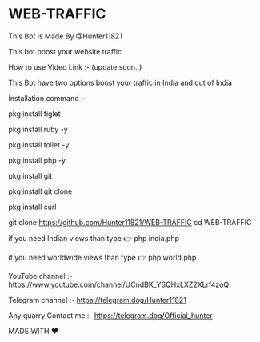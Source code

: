 # WEB-TRAFFIC

This Bot is Made By @Hunter11821

This bot boost your website traffic

How to use Video Link :- (update soon..) 

This Bot have two options boost your traffic in India and out of India

Installation command :- 

pkg install figlet

pkg install ruby -y

pkg install toilet -y

pkg install php -y

pkg install git

pkg install git clone

pkg install curl


git clone https://github.com/Hunter11821/WEB-TRAFFIC
cd WEB-TRAFFIC

if you need Indian views than type 👉
php india.php

if you need worldwide views than type 👉
php world.php



YouTube channel :- https://www.youtube.com/channel/UCndBK_Y6QHxLXZ2XLrf4zoQ

Telegram channel :- https://telegram.dog/Hunter11821

Any quarry Contact me :- https://telegram.dog/Official_hunter


MADE WITH ❤
